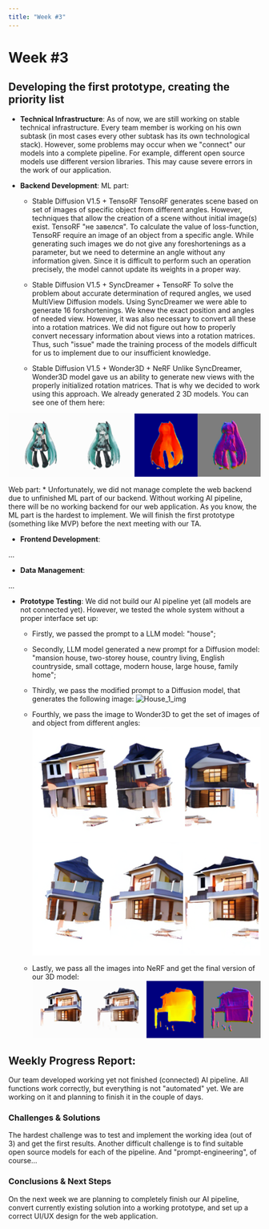 ```yaml
---
title: "Week #3"
---
```


# **Week #3**

## **Developing the first prototype, creating the priority list**

- **Technical Infrastructure**:
As of now, we are still working on stable technical infrastructure. Every team member is working on his own subtask (in most cases every other subtask has its own technological stack). However, some problems may occur when we "connect" our models into a complete pipeline.
For example, different open source models use different version libraries. This may cause severe errors in the work of our application.

- **Backend Development**:
ML part:
    * Stable Diffusion V1.5 + TensoRF
    TensoRF generates scene based on set of images of specific object from different angles. However, techniques that allow the creation of a scene without initial image(s) exist. TensoRF "не завелся". To calculate the value of loss-function, TensoRF require an image of an object from a specific angle. While generating such images we do not give any foreshortenings as a parameter, but we need to determine an angle without any information given. Since it is difficult to perform such an operation precisely, the model cannot update its weights in a proper way.

    * Stable Diffusion V1.5 + SyncDreamer + TensoRF
    To solve the problem about accurate determination of requred angles, we used MultiView Diffusion models. Using SyncDreamer we were able to generate 16 forshortenings. We knew the exact position and angles of needed view. However, it was also necessary to convert all these into a rotation matrices. We did not figure out how to properly convert necessary information about views into a rotation matrices. Thus, such "issue" made the training process of the models difficult for us to implement due to our insufficient knowledge.

    * Stable Diffusion V1.5 + Wonder3D + NeRF
    Unlike SyncDreamer, Wonder3D model gave us an ability to generate new views with the properly initialized rotation matrices. That is why we decided to work using this approach. We already generated 2 3D models. You can see one of them here:

![Girl_1](/static/2024/OmniShaper/Girl_1.gif)

Web part:
    * Unfortunately, we did not manage complete the web backend due to unfinished ML part of our backend.
    Without working AI pipeline, there will be no working backend for our web application. As you know, the ML part is the hardest to implement. We will finish the first prototype (something like MVP) before the next meeting with our TA.

- **Frontend Development**:

...

- **Data Management**:

...

- **Prototype Testing**:
We did not build our AI pipeline yet (all models are not connected yet). However, we tested the whole system without a proper interface set up:
    * Firstly, we passed the prompt to a LLM model:
    "house";
    * Secondly, LLM model generated a new prompt for a Diffusion model:
    "mansion house, two-storey house, country living, English countryside, small cottage, modern house, large house, family home";
    * Thirdly, we pass the modified prompt to a Diffusion model, that generates the following image:
![House_1_img](/static/2024/OmniShaper/House_1.jpg)

    * Fourthly, we pass the image to Wonder3D to get the set of images of and object from different angles:
![House_1_img](/static/2024/OmniShaper/House_1_collage.png)
    
    * Lastly, we pass all the images into NeRF and get the final version of our 3D model:
![House_1](/static/2024/OmniShaper/House_1.gif)

## **Weekly Progress Report**:

Our team developed working yet not finished (connected) AI pipeline. All functions work correctly, but everything is not "automated" yet. We are working on it and planning to finish it in the couple of days.

### **Challenges & Solutions**
The hardest challenge was to test and implement the working idea (out of 3) and get the first results.
Another difficult challenge is to find suitable open source models for each of the pipeline. 
And "prompt-engineering", of course...

### **Conclusions & Next Steps**
On the next week we are planning to completely finish our AI pipeline, convert currently existing solution into a working prototype, and set up a correct UI/UX design for the web application.